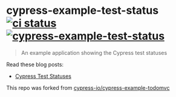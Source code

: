 # cypress-example-test-status [![ci status][ci image]][ci url] [![cypress-example-test-status](https://img.shields.io/endpoint?url=https://dashboard.cypress.io/badge/count/9g2jiu&style=for-the-badge&logo=cypress)](https://dashboard.cypress.io/projects/9g2jiu/runs)
> An example application showing the Cypress test statuses

Read these blog posts:
- [Cypress Test Statuses](https://glebbahmutov.com/blog/cypress-test-statuses/)

This repo was forked from [cypress-io/cypress-example-todomvc](https://github.com/cypress-io/cypress-example-todomvc)


[ci image]: https://github.com/bahmutov/cypress-example-test-status/workflows/ci/badge.svg?branch=main
[ci url]: https://github.com/bahmutov/cypress-example-test-status/actions
